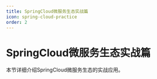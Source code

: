 ```yaml
---
title: SpringCloud微服务生态实战篇
icon: spring-cloud-practice
order: 2
---
```


# SpringCloud微服务生态实战篇

本节详细介绍SpringCloud微服务生态的实战应用。

